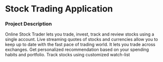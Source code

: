 # Stock Trading Application <br/>

### Project Description
Online Stock Trader lets you trade, invest, track and review stocks using a single account. 
Live streaming quotes of stocks and currencies allow you to keep up to date with the fast 
pace of trading world. It lets you trade across exchanges. Get personalized recommendation 
based on your spending habits and portfolio. Track stocks using customized watch-list 
